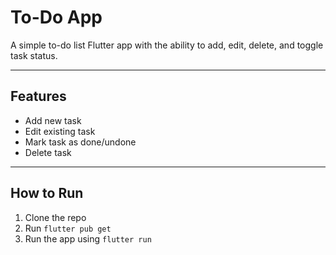 # To-Do App

A simple to-do list Flutter app with the ability to add, edit, delete, and toggle task status.

---

## Features
- Add new task
- Edit existing task
- Mark task as done/undone
- Delete task

---

## How to Run
1. Clone the repo
2. Run `flutter pub get`
3. Run the app using `flutter run`

